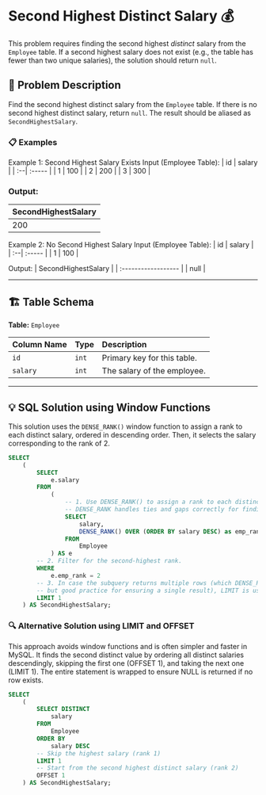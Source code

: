 # Second Highest Distinct Salary 💰

This problem requires finding the second highest *distinct* salary from the `Employee` table. If a second highest salary does not exist (e.g., the table has fewer than two unique salaries), the solution should return `null`.

## 📝 Problem Description

Find the second highest distinct salary from the `Employee` table. If there is no second highest distinct salary, return `null`. The result should be aliased as `SecondHighestSalary`.

### 📋 Examples
Example 1: Second Highest Salary Exists
Input (Employee Table):
| id | salary |
| :--| :----- |
| 1  | 100    |
| 2  | 200    |
| 3  | 300    |

### Output:
| SecondHighestSalary |
| :------------------ |
| 200                 |

Example 2: No Second Highest Salary
Input (Employee Table):
| id | salary |
| :--| :----- |
| 1  | 100    |

Output:
| SecondHighestSalary |
| :------------------ |
| null                |

---

## 🏗️ Table Schema

**Table:** `Employee`

| Column Name | Type | Description |
| :---------- | :--- | :---------- |
| `id`        | `int`| Primary key for this table. |
| `salary`    | `int`| The salary of the employee. |

---

## 💡 SQL Solution using Window Functions

This solution uses the `DENSE_RANK()` window function to assign a rank to each distinct salary, ordered in descending order. Then, it selects the salary corresponding to the rank of 2.

```sql
SELECT
    (
        SELECT
            e.salary
        FROM
            (
                -- 1. Use DENSE_RANK() to assign a rank to each distinct salary.
                -- DENSE_RANK handles ties and gaps correctly for finding the 'Nth' distinct value.
                SELECT
                    salary,
                    DENSE_RANK() OVER (ORDER BY salary DESC) as emp_rank
                FROM
                    Employee
            ) AS e
        -- 2. Filter for the second-highest rank.
        WHERE
            e.emp_rank = 2
        -- 3. In case the subquery returns multiple rows (which DENSE_RANK prevents for the *distinct* second salary,
        -- but good practice for ensuring a single result), LIMIT is used.
        LIMIT 1
    ) AS SecondHighestSalary;
```

### 🔍 Alternative Solution using LIMIT and OFFSET
This approach avoids window functions and is often simpler and faster in MySQL. It finds the second distinct value by ordering all distinct salaries descendingly, skipping the first one (OFFSET 1), and taking the next one (LIMIT 1). The entire statement is wrapped to ensure NULL is returned if no row exists.


```sql
SELECT
    (
        SELECT DISTINCT
            salary
        FROM
            Employee
        ORDER BY
            salary DESC
        -- Skip the highest salary (rank 1)
        LIMIT 1
        -- Start from the second highest distinct salary (rank 2)
        OFFSET 1
    ) AS SecondHighestSalary;
```
